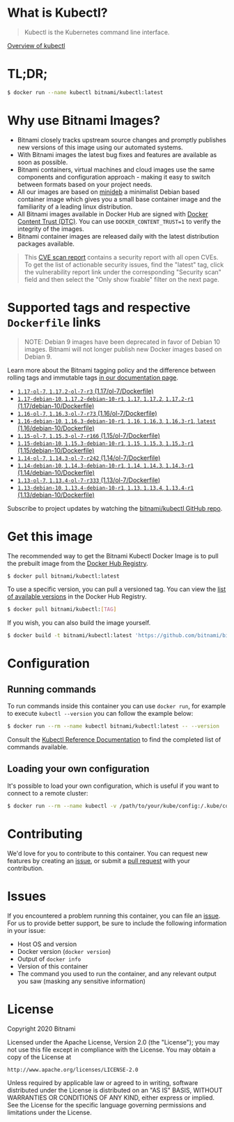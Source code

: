 
# What is Kubectl?

> Kubectl is the Kubernetes command line interface.

[Overview of kubectl](https://kubernetes.io/docs/reference/kubectl/overview/)

# TL;DR;

```bash
$ docker run --name kubectl bitnami/kubectl:latest
```

# Why use Bitnami Images?

* Bitnami closely tracks upstream source changes and promptly publishes new versions of this image using our automated systems.
* With Bitnami images the latest bug fixes and features are available as soon as possible.
* Bitnami containers, virtual machines and cloud images use the same components and configuration approach - making it easy to switch between formats based on your project needs.
* All our images are based on [minideb](https://github.com/bitnami/minideb) a minimalist Debian based container image which gives you a small base container image and the familiarity of a leading linux distribution.
* All Bitnami images available in Docker Hub are signed with [Docker Content Trust (DTC)](https://docs.docker.com/engine/security/trust/content_trust/). You can use `DOCKER_CONTENT_TRUST=1` to verify the integrity of the images.
* Bitnami container images are released daily with the latest distribution packages available.


> This [CVE scan report](https://quay.io/repository/bitnami/kubectl?tab=tags) contains a security report with all open CVEs. To get the list of actionable security issues, find the "latest" tag, click the vulnerability report link under the corresponding "Security scan" field and then select the "Only show fixable" filter on the next page.

# Supported tags and respective `Dockerfile` links

> NOTE: Debian 9 images have been deprecated in favor of Debian 10 images. Bitnami will not longer publish new Docker images based on Debian 9.

Learn more about the Bitnami tagging policy and the difference between rolling tags and immutable tags [in our documentation page](https://docs.bitnami.com/containers/how-to/understand-rolling-tags-containers/).


* [`1.17-ol-7`, `1.17.2-ol-7-r3` (1.17/ol-7/Dockerfile)](https://github.com/bitnami/bitnami-docker-kubectl/blob/1.17.2-ol-7-r3/1.17/ol-7/Dockerfile)
* [`1.17-debian-10`, `1.17.2-debian-10-r1`, `1.17`, `1.17.2`, `1.17.2-r1` (1.17/debian-10/Dockerfile)](https://github.com/bitnami/bitnami-docker-kubectl/blob/1.17.2-debian-10-r1/1.17/debian-10/Dockerfile)
* [`1.16-ol-7`, `1.16.3-ol-7-r73` (1.16/ol-7/Dockerfile)](https://github.com/bitnami/bitnami-docker-kubectl/blob/1.16.3-ol-7-r73/1.16/ol-7/Dockerfile)
* [`1.16-debian-10`, `1.16.3-debian-10-r1`, `1.16`, `1.16.3`, `1.16.3-r1`, `latest` (1.16/debian-10/Dockerfile)](https://github.com/bitnami/bitnami-docker-kubectl/blob/1.16.3-debian-10-r1/1.16/debian-10/Dockerfile)
* [`1.15-ol-7`, `1.15.3-ol-7-r166` (1.15/ol-7/Dockerfile)](https://github.com/bitnami/bitnami-docker-kubectl/blob/1.15.3-ol-7-r166/1.15/ol-7/Dockerfile)
* [`1.15-debian-10`, `1.15.3-debian-10-r1`, `1.15`, `1.15.3`, `1.15.3-r1` (1.15/debian-10/Dockerfile)](https://github.com/bitnami/bitnami-docker-kubectl/blob/1.15.3-debian-10-r1/1.15/debian-10/Dockerfile)
* [`1.14-ol-7`, `1.14.3-ol-7-r242` (1.14/ol-7/Dockerfile)](https://github.com/bitnami/bitnami-docker-kubectl/blob/1.14.3-ol-7-r242/1.14/ol-7/Dockerfile)
* [`1.14-debian-10`, `1.14.3-debian-10-r1`, `1.14`, `1.14.3`, `1.14.3-r1` (1.14/debian-10/Dockerfile)](https://github.com/bitnami/bitnami-docker-kubectl/blob/1.14.3-debian-10-r1/1.14/debian-10/Dockerfile)
* [`1.13-ol-7`, `1.13.4-ol-7-r333` (1.13/ol-7/Dockerfile)](https://github.com/bitnami/bitnami-docker-kubectl/blob/1.13.4-ol-7-r333/1.13/ol-7/Dockerfile)
* [`1.13-debian-10`, `1.13.4-debian-10-r1`, `1.13`, `1.13.4`, `1.13.4-r1` (1.13/debian-10/Dockerfile)](https://github.com/bitnami/bitnami-docker-kubectl/blob/1.13.4-debian-10-r1/1.13/debian-10/Dockerfile)

Subscribe to project updates by watching the [bitnami/kubectl GitHub repo](https://github.com/bitnami/bitnami-docker-kubectl).

# Get this image

The recommended way to get the Bitnami Kubectl Docker Image is to pull the prebuilt image from the [Docker Hub Registry](https://hub.docker.com/r/bitnami/kubectl).

```bash
$ docker pull bitnami/kubectl:latest
```

To use a specific version, you can pull a versioned tag. You can view the [list of available versions](https://hub.docker.com/r/bitnami/kubectl/tags/) in the Docker Hub Registry.

```bash
$ docker pull bitnami/kubectl:[TAG]
```

If you wish, you can also build the image yourself.

```bash
$ docker build -t bitnami/kubectl:latest 'https://github.com/bitnami/bitnami-docker-kubectl.git#master:1.16/debian-10'
```

# Configuration

## Running commands

To run commands inside this container you can use `docker run`, for example to execute `kubectl --version` you can follow the example below:

```bash
$ docker run --rm --name kubectl bitnami/kubectl:latest -- --version
```

Consult the [Kubectl Reference Documentation](https://kubernetes.io/docs/reference/generated/kubectl/kubectl-commands) to find the completed list of commands available.

## Loading your own configuration

It's possible to load your own configuration, which is useful if you want to connect to a remote cluster:

```bash
$ docker run --rm --name kubectl -v /path/to/your/kube/config:/.kube/config bitnami/kubectl:latest
```

# Contributing

We'd love for you to contribute to this container. You can request new features by creating an [issue](https://github.com/bitnami/bitnami-docker-kubectl/issues), or submit a [pull request](https://github.com/bitnami/bitnami-docker-kubectl/pulls) with your contribution.

# Issues

If you encountered a problem running this container, you can file an [issue](https://github.com/bitnami/bitnami-docker-kubectl/issues). For us to provide better support, be sure to include the following information in your issue:

- Host OS and version
- Docker version (`docker version`)
- Output of `docker info`
- Version of this container
- The command you used to run the container, and any relevant output you saw (masking any sensitive information)

# License

Copyright 2020 Bitnami

Licensed under the Apache License, Version 2.0 (the "License");
you may not use this file except in compliance with the License.
You may obtain a copy of the License at

    http://www.apache.org/licenses/LICENSE-2.0

Unless required by applicable law or agreed to in writing, software
distributed under the License is distributed on an "AS IS" BASIS,
WITHOUT WARRANTIES OR CONDITIONS OF ANY KIND, either express or implied.
See the License for the specific language governing permissions and
limitations under the License.
